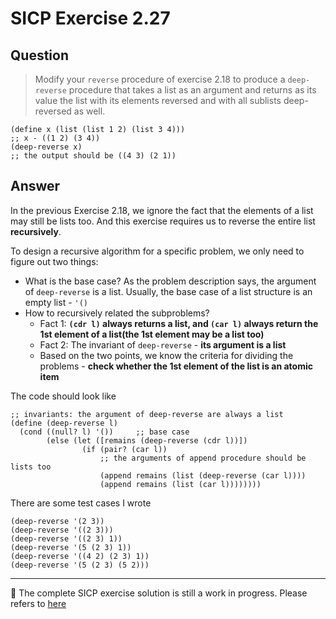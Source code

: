 # SICP Exercise 2.27


## Question
> Modify your `reverse` procedure of exercise 2.18 to produce a `deep-reverse` procedure that takes a list as an argument and returns as its value the list with its elements reversed and with all sublists deep-reversed as well.
```racket
(define x (list (list 1 2) (list 3 4)))
;; x - ((1 2) (3 4))
(deep-reverse x)
;; the output should be ((4 3) (2 1))
```

## Answer

In the previous Exercise 2.18, we ignore the fact that the elements of a list may still be lists too. And this exercise requires us to reverse the entire list **recursively**.

To design a recursive algorithm for a specific problem, we only need to figure out two things:
- What is the base case? As the problem description says, the argument of `deep-reverse` is a list. Usually, the base case of a list structure is an empty list - `'()`
- How to recursively related the subproblems?
    - Fact 1: **`(cdr l)` always returns a list, and `(car l)` always return the 1st element of a list(the 1st element may be a list too)**
    - Fact 2: The invariant of `deep-reverse` - **its argument is a list**
    - Based on the two points, we know the criteria for dividing the problems - **check whether the 1st element of the list is an atomic item**

The code should look like
```Racket
;; invariants: the argument of deep-reverse are always a list
(define (deep-reverse l)
  (cond ((null? l) '())     ;; base case
        (else (let ([remains (deep-reverse (cdr l))])
                (if (pair? (car l))
                    ;; the arguments of append procedure should be lists too
                    (append remains (list (deep-reverse (car l))))
                    (append remains (list (car l))))))))
```

There are some test cases I wrote
```Racket
(deep-reverse '(2 3))
(deep-reverse '((2 3)))
(deep-reverse '((2 3) 1))
(deep-reverse '(5 (2 3) 1))
(deep-reverse '((4 2) (2 3) 1))
(deep-reverse '(5 (2 3) (5 2)))
```

---

🚧 The complete SICP exercise solution is still a work in progress. Please refers to [here](https://github.com/MartinLwx/SICP-Exercise-in-Racket)



